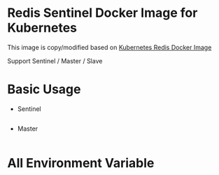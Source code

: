 # Redis Sentinel Docker Image for Kubernetes

This image is copy/modified based on [Kubernetes Redis Docker Image](https://github.com/kubernetes/examples/tree/master/staging/storage/redis/image)

Support Sentinel / Master / Slave

# Basic Usage

* Sentinel 
```shell
```

* Master
```shell
```

# All Environment Variable
